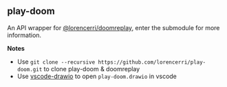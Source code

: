 ## play-doom

An API wrapper for [@lorencerri/doomreplay](https://github.com/lorencerri/doomreplay), enter the submodule for more information.

**Notes**

-   Use `git clone --recursive https://github.com/lorencerri/play-doom.git` to clone play-doom & doomreplay
-   Use [vscode-drawio](https://marketplace.visualstudio.com/items?itemName=hediet.vscode-drawio) to open `play-doom.drawio` in vscode
